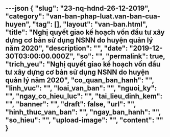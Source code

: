 ---json
{
    "slug": "23-nq-hdnd-26-12-2019",
    "category": "van-ban-phap-luat.van-ban-cua-huyen",
    "tag": [],
    "layout": "van-ban.html",
    "title": "Nghị quyết giao kế hoạch vốn đầu tư xây dựng cơ bản sử dụng NSNN do huyện quản lý năm 2020",
    "description": "",
    "date": "2019-12-30T03:00:00.000Z",
    "so": "",
    "permalink": true,
    "trich_yeu": "Nghị quyết giao kế hoạch vốn đầu tư xây dựng cơ bản sử dụng NSNN do huyện quản lý năm 2020",
    "co_quan_ban_hanh": "",
    "linh_vuc": "",
    "loai_van_ban": "",
    "nguoi_ky": "",
    "ngay_co_hieu_luc": "",
    "tai_lieu_dinh_kem": "",
    "banner": "",
    "draft": false,
    "url": "",
    "hinh_thuc_van_ban": "",
    "ngay_ban_hanh": "",
    "so_hieu": "",
    "upload-image": "",
    "__content__": ""
}
---
